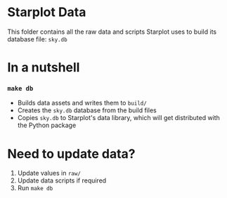 
# Starplot Data

This folder contains all the raw data and scripts Starplot uses to build its database file: `sky.db`

# In a nutshell

### `make db`
- Builds data assets and writes them to `build/`
- Creates the `sky.db` database from the build files
- Copies `sky.db` to Starplot's data library, which will get distributed with the Python package

# Need to update data?

1. Update values in `raw/`
2. Update data scripts if required
3. Run `make db`
